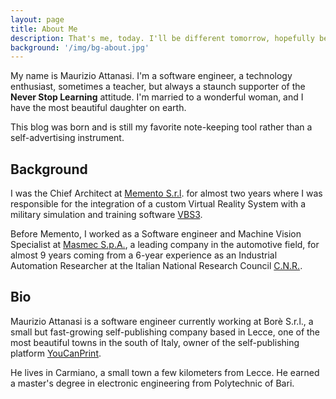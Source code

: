 ```yaml
---
layout: page
title: About Me
description: That's me, today. I'll be different tomorrow, hopefully better.
background: '/img/bg-about.jpg'
---
```


My name is Maurizio Attanasi. I'm a software engineer, a technology enthusiast, sometimes a teacher, but always a staunch supporter of the **Never Stop Learning** attitude. I'm married to a wonderful woman, and I have the most beautiful daughter on earth.

This blog was born and is still my favorite note-keeping tool rather than a self-advertising instrument.

## Background

I was the Chief Architect at [Memento S.r.l](http://www.memento-productions.net/). for almost two years where I was responsible for the integration of a custom Virtual Reality System with a military simulation and training software [VBS3](https://bisimulations.com/products/vbs3).

Before Memento, I worked as a Software engineer and Machine Vision Specialist at [Masmec S.p.A.](https://www.masmec.com/), a leading company in the automotive field, for almost 9 years coming from a 6-year experience as an Industrial Automation Researcher at the Italian National Research Council [C.N.R.](https://www.stiima.cnr.it/it/).

## Bio

Maurizio Attanasi is a software engineer currently working at Borè S.r.l., a small but fast-growing self-publishing company based in Lecce, one of the most beautiful towns in the south of Italy, owner of the self-publishing platform [YouCanPrint](https://www.youcanprint.it/).

He lives in Carmiano, a small town a few kilometers from Lecce. He earned a master's degree in electronic engineering from Polytechnic of Bari.

